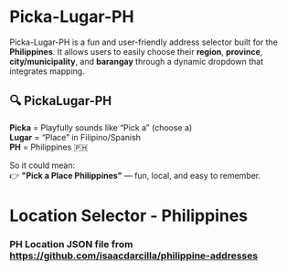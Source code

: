 # Picka-Lugar-PH

Picka-Lugar-PH is a fun and user-friendly address selector built for the **Philippines**. It allows users to easily choose their **region**, **province**, **city/municipality**, and **barangay** through a dynamic dropdown that integrates mapping.

## 🔍 **PickaLugar-PH**

**Picka** = Playfully sounds like “Pick a” (choose a)  
**Lugar** = “Place” in Filipino/Spanish  
**PH** = Philippines 🇵🇭

So it could mean:  
👉 **"Pick a Place Philippines"** — fun, local, and easy to remember.

# Location Selector - Philippines
### PH Location JSON file from https://github.com/isaacdarcilla/philippine-addresses

